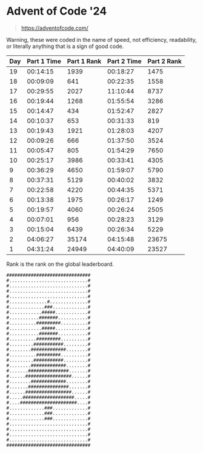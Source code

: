 # Advent of Code '24

> https://adventofcode.com/

Warning, these were coded in the name of speed, not efficiency, readability, or literally anything that is a sign of good code.

| Day | Part 1 Time | Part 1 Rank | Part 2 Time | Part 2 Rank |
| --- | ----------- | ----------- | ----------- | ----------- |
|  19 | 00:14:15    |     1939    | 00:18:27    |     1475    |
|  18 | 00:09:09    |     641     | 00:22:35    |     1558    |
|  17 | 00:29:55    |     2027    | 11:10:44    |     8737    |
|  16 | 00:19:44    |     1268    | 01:55:54    |     3286    |
|  15 | 00:14:47    |     434     | 01:52:47    |     2827    |
|  14 | 00:10:37    |     653     | 00:31:33    |     819     |
|  13 | 00:19:43    |     1921    | 01:28:03    |     4207    |
|  12 | 00:09:26    |     666     | 01:37:50    |     3524    |
|  11 | 00:05:47    |     805     | 01:54:29    |     7650    |
|  10 | 00:25:17    |     3986    | 00:33:41    |     4305    |
|  9  | 00:36:29    |     4650    | 01:59:07    |     5790    |
|  8  | 00:37:31    |     5129    | 00:40:02    |     3832    |
|  7  | 00:22:58    |     4220    | 00:44:35    |     5371    |
|  6  | 00:13:38    |     1975    | 00:26:17    |     1249    |
|  5  | 00:19:57    |     4060    | 00:26:24    |     2505    |
|  4  | 00:07:01    |     956     | 00:28:23    |     3129    |
|  3  | 00:15:04    |     6439    | 00:26:34    |     5229    |
|  2  | 04:06:27    |    35174    | 04:15:48    |    23675    |
|  1  | 04:31:24    |    24949    | 04:40:09    |    23527    |

Rank is the rank on the global leaderboard.

```
###############################
#.............................#
#.............................#
#.............................#
#.............................#
#..............#..............#
#.............###.............#
#............#####............#
#...........#######...........#
#..........#########..........#
#............#####............#
#...........#######...........#
#..........#########..........#
#.........###########.........#
#........#############........#
#..........#########..........#
#.........###########.........#
#........#############........#
#.......###############.......#
#......#################......#
#........#############........#
#.......###############.......#
#......#################......#
#.....###################.....#
#....#####################....#
#.............###.............#
#.............###.............#
#.............###.............#
#.............................#
#.............................#
#.............................#
#.............................#
###############################
```
